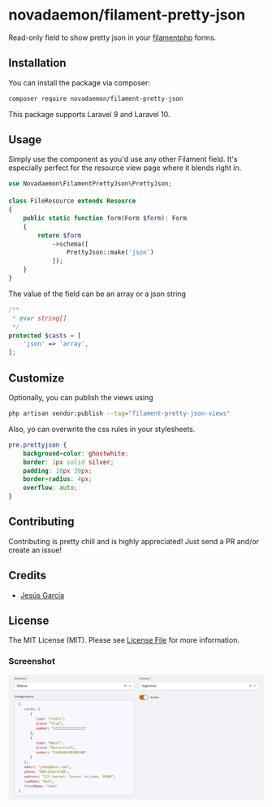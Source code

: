 # novadaemon/filament-pretty-json

Read-only field to show pretty json in your [filamentphp](https://filamentphp.com/) forms.

## Installation

You can install the package via composer:

```bash
composer require novadaemon/filament-pretty-json
```

This package supports Laravel 9 and Laravel 10.

## Usage

Simply use the component as you'd use any other Filament field. It's especially perfect for the resource view page where it blends right in.

```php
use Novadaemon\FilamentPrettyJson\PrettyJson;

class FileResource extends Resource
{
    public static function form(Form $form): Form
    {
        return $form
            ->schema([
                PrettyJson::make('json')
            ]);
    }
}
```

The value of the field can be an array or a json string

```php
/**
 * @var string[]
 */
protected $casts = [
    'json' => 'array',
];

```

## Customize

Optionally, you can publish the views using

```bash
php artisan vendor:publish --tag="filament-pretty-json-views"
```

Also, yo can overwrite the css rules in your stylesheets.

```css
pre.prettyjson {
    background-color: ghostwhite;
    border: 1px solid silver;
    padding: 10px 20px;
    border-radius: 4px;
    overflow: auto;
}
```

## Contributing

Contributing is pretty chill and is highly appreciated! Just send a PR and/or create an issue!

## Credits

- [Jesús García](https://github.com/novadaemon)

## License

The MIT License (MIT). Please see [License File](LICENSE.md) for more information.

### Screenshot
![Screeshot](screenshot.png)